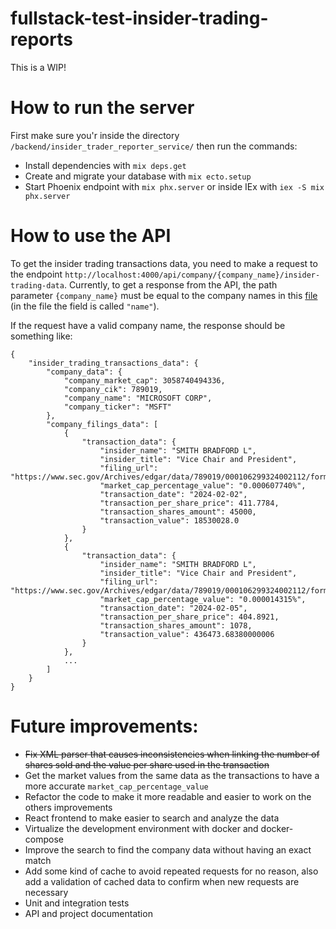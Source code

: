 # fullstack-test-insider-trading-reports
This is a WIP!

# How to run the server
First make sure you'r inside the directory `/backend/insider_trader_reporter_service/` then run the commands:
  * Install dependencies with `mix deps.get`
  * Create and migrate your database with `mix ecto.setup`
  * Start Phoenix endpoint with `mix phx.server` or inside IEx with `iex -S mix phx.server`

# How to use the API
To get the insider trading transactions data, you need to make a request to the endpoint `http://localhost:4000/api/company/{company_name}/insider-trading-data`.
Currently, to get a response from the API, the path parameter `{company_name}` must be equal to the company names in this [file](https://www.sec.gov/files/company_tickers_exchange.json) (in the file the field is called `"name"`).

If the request have a valid company name, the response should be something like:
```
{
    "insider_trading_transactions_data": {
        "company_data": {
            "company_market_cap": 3058740494336,
            "company_cik": 789019,
            "company_name": "MICROSOFT CORP",
            "company_ticker": "MSFT"
        },
        "company_filings_data": [
            {
                "transaction_data": {
                    "insider_name": "SMITH BRADFORD L",
                    "insider_title": "Vice Chair and President",
                    "filing_url": "https://www.sec.gov/Archives/edgar/data/789019/000106299324002112/form4.xml",
                    "market_cap_percentage_value": "0.000607740%",
                    "transaction_date": "2024-02-02",
                    "transaction_per_share_price": 411.7784,
                    "transaction_shares_amount": 45000,
                    "transaction_value": 18530028.0
                }
            },
            {
                "transaction_data": {
                    "insider_name": "SMITH BRADFORD L",
                    "insider_title": "Vice Chair and President",
                    "filing_url": "https://www.sec.gov/Archives/edgar/data/789019/000106299324002112/form4.xml",
                    "market_cap_percentage_value": "0.000014315%",
                    "transaction_date": "2024-02-05",
                    "transaction_per_share_price": 404.8921,
                    "transaction_shares_amount": 1078,
                    "transaction_value": 436473.68380000006
                }
            },
            ...
        ]
    }
}
```

# Future improvements:
- ~~Fix XML parser that causes inconsistencies when linking the number of shares sold and the value per share used in the transaction~~
- Get the market values from the same data as the transactions to have a more accurate `market_cap_percentage_value`
- Refactor the code to make it more readable and easier to work on the others improvements
- React frontend to make easier to search and analyze the data
- Virtualize the development environment with docker and docker-compose
- Improve the search to find the company data without having an exact match
- Add some kind of cache to avoid repeated requests for no reason, also add a validation of cached data to confirm when new requests are necessary
- Unit and integration tests
- API and project documentation
